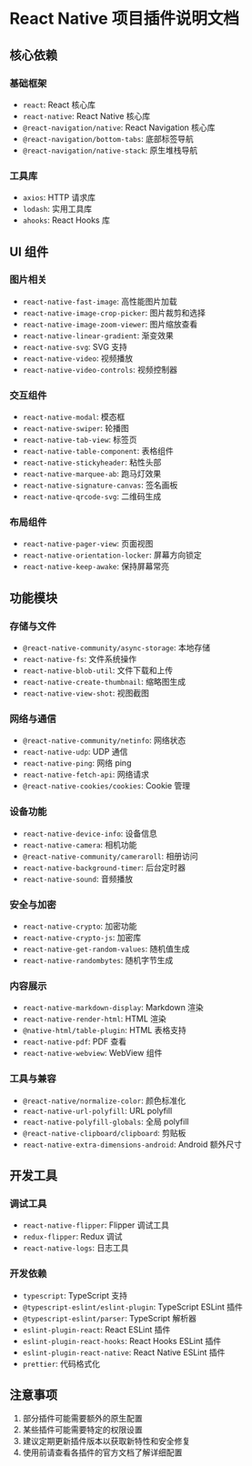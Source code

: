 # React Native 项目插件说明文档

## 核心依赖

### 基础框架
- `react`: React 核心库
- `react-native`: React Native 核心库
- `@react-navigation/native`: React Navigation 核心库
- `@react-navigation/bottom-tabs`: 底部标签导航
- `@react-navigation/native-stack`: 原生堆栈导航

### 工具库
- `axios`: HTTP 请求库
- `lodash`: 实用工具库
- `ahooks`: React Hooks 库

## UI 组件

### 图片相关
- `react-native-fast-image`: 高性能图片加载
- `react-native-image-crop-picker`: 图片裁剪和选择
- `react-native-image-zoom-viewer`: 图片缩放查看
- `react-native-linear-gradient`: 渐变效果
- `react-native-svg`: SVG 支持
- `react-native-video`: 视频播放
- `react-native-video-controls`: 视频控制器

### 交互组件
- `react-native-modal`: 模态框
- `react-native-swiper`: 轮播图
- `react-native-tab-view`: 标签页
- `react-native-table-component`: 表格组件
- `react-native-stickyheader`: 粘性头部
- `react-native-marquee-ab`: 跑马灯效果
- `react-native-signature-canvas`: 签名画板
- `react-native-qrcode-svg`: 二维码生成

### 布局组件
- `react-native-pager-view`: 页面视图
- `react-native-orientation-locker`: 屏幕方向锁定
- `react-native-keep-awake`: 保持屏幕常亮

## 功能模块

### 存储与文件
- `@react-native-community/async-storage`: 本地存储
- `react-native-fs`: 文件系统操作
- `react-native-blob-util`: 文件下载和上传
- `react-native-create-thumbnail`: 缩略图生成
- `react-native-view-shot`: 视图截图

### 网络与通信
- `@react-native-community/netinfo`: 网络状态
- `react-native-udp`: UDP 通信
- `react-native-ping`: 网络 ping
- `react-native-fetch-api`: 网络请求
- `@react-native-cookies/cookies`: Cookie 管理

### 设备功能
- `react-native-device-info`: 设备信息
- `react-native-camera`: 相机功能
- `@react-native-community/cameraroll`: 相册访问
- `react-native-background-timer`: 后台定时器
- `react-native-sound`: 音频播放

### 安全与加密
- `react-native-crypto`: 加密功能
- `react-native-crypto-js`: 加密库
- `react-native-get-random-values`: 随机值生成
- `react-native-randombytes`: 随机字节生成

### 内容展示
- `react-native-markdown-display`: Markdown 渲染
- `react-native-render-html`: HTML 渲染
- `@native-html/table-plugin`: HTML 表格支持
- `react-native-pdf`: PDF 查看
- `react-native-webview`: WebView 组件

### 工具与兼容
- `@react-native/normalize-color`: 颜色标准化
- `react-native-url-polyfill`: URL polyfill
- `react-native-polyfill-globals`: 全局 polyfill
- `@react-native-clipboard/clipboard`: 剪贴板
- `react-native-extra-dimensions-android`: Android 额外尺寸

## 开发工具

### 调试工具
- `react-native-flipper`: Flipper 调试工具
- `redux-flipper`: Redux 调试
- `react-native-logs`: 日志工具

### 开发依赖
- `typescript`: TypeScript 支持
- `@typescript-eslint/eslint-plugin`: TypeScript ESLint 插件
- `@typescript-eslint/parser`: TypeScript 解析器
- `eslint-plugin-react`: React ESLint 插件
- `eslint-plugin-react-hooks`: React Hooks ESLint 插件
- `eslint-plugin-react-native`: React Native ESLint 插件
- `prettier`: 代码格式化

## 注意事项

1. 部分插件可能需要额外的原生配置
2. 某些插件可能需要特定的权限设置
3. 建议定期更新插件版本以获取新特性和安全修复
4. 使用前请查看各插件的官方文档了解详细配置 